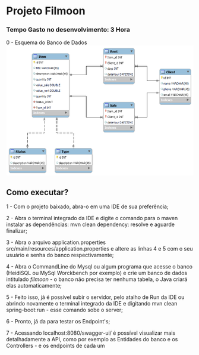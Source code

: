 # Projeto Filmoon

### Tempo Gasto no desenvolvimento: 3 Hora

0 - Esquema do Banco de Dados
![plot](./filmoon_scheme.png)

## Como executar?

1 - Com o projeto baixado, abra-o em uma IDE de sua preferência;

2 - Abra o terminal integrado da IDE e digite o comando para o maven instalar as dependências: mvn clean dependency:
resolve e aguarde finalizar;

3 - Abra o arquivo application.properties src/main/resources/application.properties e altere as linhas 4 e 5 com o seu
usuário e senha do banco respectivamente;

4 - Abra o CommandLine do Mysql ou algum programa que acesse o banco (HeidiSQL ou MySql Worckbench por exemplo) e crie
um banco de dados intitulado *filmoon* - o banco não precisa ter nenhuma tabela, o Java criará elas automaticamente;

5 - Feito isso, já é possível subir o servidor, pelo atalho de Run da IDE ou abrindo novamente o terminal integrado da
IDE e digitando mvn clean spring-boot:run - esse comando sobe o server;

6 - Pronto, já da para testar os Endpoint's;

7 - Acessando localhost:8080/swagger-ui/ é possível visualizar mais detalhadamente a API, como por exemplo as Entidades
do banco e os Controllers - e os endpoints de cada um